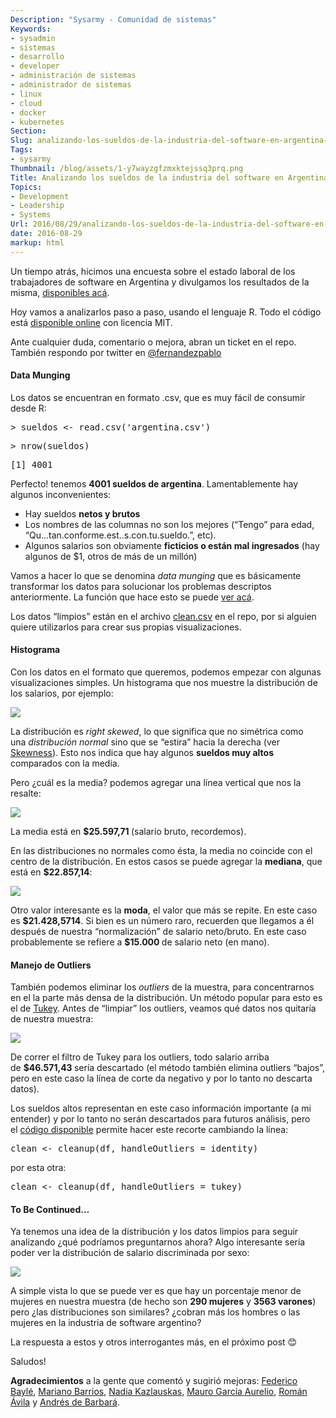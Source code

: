 ```yaml
---
Description: "Sysarmy - Comunidad de sistemas"
Keywords:
- sysadmin 
- sistemas
- desarrollo
- developer
- administración de sistemas
- administrador de sistemas
- linux
- cloud
- docker
- kubernetes
Section: 
Slug: analizando-los-sueldos-de-la-industria-del-software-en-argentina-parte-1
Tags:
- sysarmy
Thumbnail: /blog/assets/1-y7wayzgfzmxktejssq3prq.png
Title: Analizando los sueldos de la industria del software en Argentina (Parte 1)
Topics:
- Development
- Leadership
- Systems
Url: 2016/08/29/analizando-los-sueldos-de-la-industria-del-software-en-argentina-parte-1
date: 2016-08-29
markup: html
---
```


<p class="graf--p">Un tiempo atrás, hicimos una encuesta sobre el estado laboral de los trabajadores de software en Argentina y divulgamos los resultados de la misma, <a class="markup--anchor markup--p-anchor" href="https://drive.google.com/open?id=1axuz2PvpbQp85hpbV9Fk6tXKx0XHvx-Z" target="_blank" rel="noopener">disponibles acá</a>.</p>
<p class="graf--p">Hoy vamos a analizarlos paso a paso, usando el lenguaje R. Todo el código está <a class="markup--anchor markup--p-anchor" href="https://github.com/fernandezpablo85/sysarmy-salaries-data-2016/" target="_blank" rel="noopener">disponible online</a> con licencia MIT.</p>
<p class="graf--p">Ante cualquier duda, comentario o mejora, abran un ticket en el repo. También respondo por twitter en <a class="markup--anchor markup--p-anchor" href="https://twitter.com/fernandezpablo" target="_blank" rel="noopener">@fernandezpablo</a></p>
<h4 class="graf--h4">Data Munging</h4>
<p class="graf--p">Los datos se encuentran en formato .csv, que es muy fácil de consumir desde R:</p>
<pre class="graf--pre">&gt; sueldos &lt;- read.csv('argentina.csv')</pre>
<pre class="graf--pre">&gt; nrow(sueldos)</pre>
<pre class="graf--pre">[1] 4001</pre>
<p class="graf--p">Perfecto! tenemos <strong class="markup--strong markup--p-strong">4001 sueldos de argentina</strong>. Lamentablemente hay algunos inconvenientes:</p>
<ul class="postList">
<li class="graf--li">Hay sueldos <strong class="markup--strong markup--li-strong">netos y brutos</strong></li>
<li class="graf--li">Los nombres de las columnas no son los mejores (“Tengo” para edad, “Qu…tan.conforme.est..s.con.tu.sueldo.”, etc).</li>
<li class="graf--li">Algunos salarios son obviamente <strong class="markup--strong markup--li-strong">ficticios o están mal ingresados</strong> (hay algunos de $1, otros de más de un millón)</li>
</ul>
<p class="graf--p">Vamos a hacer lo que se denomina <em class="markup--em markup--p-em">data munging</em> que es básicamente transformar los datos para solucionar los problemas descriptos anteriormente. La función que hace esto se puede <a class="markup--anchor markup--p-anchor" href="https://github.com/fernandezpablo85/sysarmy-salaries-data-2016/blob/master/sysarmy.r#L9-L51" target="_blank" rel="noopener">ver acá</a>.</p>
<p class="graf--p">Los datos “limpios” están en el archivo <a class="markup--anchor markup--p-anchor" href="https://github.com/fernandezpablo85/sysarmy-salaries-data-2016/blob/master/clean.csv" target="_blank" rel="noopener">clean.csv</a> en el repo, por si alguien quiere utilizarlos para crear sus propias visualizaciones.</p>
<h4 class="graf--h4">Histograma</h4>
<p class="graf--p">Con los datos en el formato que queremos, podemos empezar con algunas visualizaciones simples. Un histograma que nos muestre la distribución de los salarios, por ejemplo:</p>
<p><img src="assets/eba8f-1i7omjwjvzse1pk6oncxmxw.png" /></p>
<p id="c03d" class="graf--p graf-after--figure">La distribución es <em class="markup--em markup--p-em">right skewed</em>, lo que significa que no simétrica como una <em class="markup--em markup--p-em">distribución normal</em> sino que se “estira” hacia la derecha (ver <a class="markup--anchor markup--p-anchor" href="https://en.wikipedia.org/wiki/Skewness" target="_blank" rel="nofollow noopener">Skewness</a>). Esto nos indica que hay algunos <strong class="markup--strong markup--p-strong">sueldos muy altos</strong> comparados con la media.</p>
<p id="c805" class="graf--p graf-after--p">Pero ¿cuál es la media? podemos agregar una línea vertical que nos la resalte:</p>
<p><img src="assets/3ded9-1u9ljitzxi07oo7xqhtgjhw.png" /></p>
<p id="d16d" class="graf--p graf-after--figure">La media está en <strong class="markup--strong markup--p-strong">$25.597,71 </strong>(salario bruto, recordemos).</p>
<p id="6cbf" class="graf--p graf-after--p">En las distribuciones no normales como ésta, la media no coincide con el centro de la distribución. En estos casos se puede agregar la <strong class="markup--strong markup--p-strong">mediana</strong>, que está en <strong class="markup--strong markup--p-strong">$22.857,14</strong>:</p>
<p><img src="assets/c9b13-1y7wayzgfzmxktejssq3prq.png" /></p>
<p id="c45a" class="graf--p graf-after--figure">Otro valor interesante es la <strong class="markup--strong markup--p-strong">moda</strong>, el valor que más se repite. En este caso es <strong class="markup--strong markup--p-strong">$21.428,5714</strong>. Si bien es un número raro, recuerden que llegamos a él después de nuestra “normalización” de salario neto/bruto. En este caso probablemente se refiere a <strong class="markup--strong markup--p-strong">$15.000 </strong>de salario neto (en mano).</p>
<h4 id="3d2b" class="graf--h4 graf-after--p">Manejo de Outliers</h4>
<p id="68ac" class="graf--p graf-after--h4">También podemos eliminar los <em class="markup--em markup--p-em">outliers</em> de la muestra, para concentrarnos en el la parte más densa de la distribución. Un método popular para esto es el de <a class="markup--anchor markup--p-anchor" href="http://datapigtechnologies.com/blog/index.php/highlighting-outliers-in-your-data-with-the-tukey-method/" target="_blank" rel="nofollow noopener">Tukey</a>. Antes de “limpiar” los outliers, veamos qué datos nos quitaría de nuestra muestra:</p>
<p><img src="assets/6484b-1c8rx2gpgzn3jlopnbxtgpg.png" /></p>
<p id="18ef" class="graf--p graf-after--figure">De correr el filtro de Tukey para los outliers, todo salario arriba de <strong class="markup--strong markup--p-strong">$46.571,43 </strong>sería descartado (el método también elimina outliers “bajos”, pero en este caso la línea de corte da negativo y por lo tanto no descarta datos).</p>
<p id="6ede" class="graf--p graf-after--p">Los sueldos altos representan en este caso información importante (a mi entender) y por lo tanto no serán descartados para futuros análisis, pero el <a class="markup--anchor markup--p-anchor" href="https://github.com/fernandezpablo85/sysarmy-salaries-data-2016/blob/master/sysarmy.r" target="_blank" rel="nofollow noopener">código disponible</a> permite hacer este recorte cambiando la línea:</p>
<pre id="238b" class="graf--pre graf-after--p">clean &lt;- cleanup(df, handleOutliers = identity)</pre>
<p id="d8f0" class="graf--p graf-after--pre">por esta otra:</p>
<pre id="a9bd" class="graf--pre graf-after--p">clean &lt;- cleanup(df, handleOutliers = tukey)</pre>
<h4 id="0886" class="graf--h4 graf-after--pre">To Be Continued…</h4>
<p id="baba" class="graf--p graf-after--h4">Ya tenemos una idea de la distribución y los datos limpios para seguir analizando ¿qué podríamos preguntarnos ahora? Algo interesante sería poder ver la distribución de salario discriminada por sexo:</p>
<p class="graf--p graf-after--h4"><img src="assets/f1817-1n0b5rjw1akpfg95wv6lttg.png" /></p>
<p id="2b9b" class="graf--p graf-after--figure">A simple vista lo que se puede ver es que hay un porcentaje menor de mujeres en nuestra muestra (de hecho son <strong class="markup--strong markup--p-strong">290 mujeres</strong> y <strong class="markup--strong markup--p-strong">3563 varones</strong>) pero ¿las distribuciones son similares? ¿cobran más los hombres o las mujeres en la industria de software argentino?</p>
<p id="cc86" class="graf--p graf-after--p">La respuesta a estos y otros interrogantes más, en el próximo post 😊</p>
<p id="9c67" class="graf--p graf-after--p">Saludos!</p>
<p id="4845" class="graf--p graf-after--p graf--last"><strong class="markup--strong markup--p-strong">Agradecimientos</strong> a la gente que comentó y sugirió mejoras: <a class="markup--anchor markup--p-anchor" href="https://twitter.com/FedericoBayle" target="_blank" rel="nofollow noopener">Federico Baylé</a>, <a class="markup--anchor markup--p-anchor" href="http://marianobarrios/" target="_blank" rel="nofollow noopener">Mariano Barrios</a>, <a class="markup--anchor markup--p-anchor" href="https://twitter.com/enekaz" target="_blank" rel="nofollow noopener">Nadia Kazlauskas</a>, <a class="markup--anchor markup--p-anchor" href="https://twitter.com/thecoldsessions" target="_blank" rel="nofollow noopener">Mauro García Aurelio</a>, <a class="markup--anchor markup--p-anchor" href="https://twitter.com/andavip" target="_blank" rel="nofollow noopener">Román Ávila</a> y <a class="markup--anchor markup--p-anchor" href="https://twitter.com/andresdb2" target="_blank" rel="nofollow noopener">Andrés de Barbará</a>.</p>
